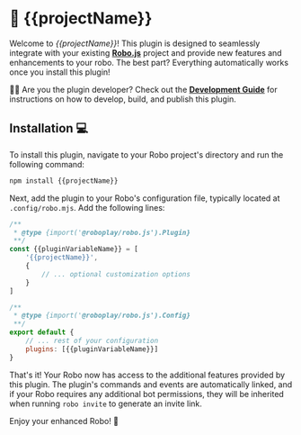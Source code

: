 # 🚀 {{projectName}}

Welcome to *{{projectName}}*! This plugin is designed to seamlessly integrate with your existing **[Robo.js](https://github.com/Wave-Play/robo)** project and provide new features and enhancements to your robo. The best part? Everything automatically works once you install this plugin!

👩‍💻 Are you the plugin developer? Check out the **[Development Guide](DEVELOPMENT.md)** for instructions on how to develop, build, and publish this plugin.

## Installation 💻

To install this plugin, navigate to your Robo project's directory and run the following command:

```bash
npm install {{projectName}}
```

Next, add the plugin to your Robo's configuration file, typically located at `.config/robo.mjs`. Add the following lines:

```javascript
/**
 * @type {import('@roboplay/robo.js').Plugin}
 **/
const {{pluginVariableName}} = [
	'{{projectName}}',
	{
		// ... optional customization options
	}
]

/**
 * @type {import('@roboplay/robo.js').Config}
 **/
export default {
	// ... rest of your configuration
	plugins: [{{pluginVariableName}}]
}
```

That's it! Your Robo now has access to the additional features provided by this plugin. The plugin's commands and events are automatically linked, and if your Robo requires any additional bot permissions, they will be inherited when running `robo invite` to generate an invite link.

Enjoy your enhanced Robo! 🚀

